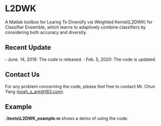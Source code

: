# L2DWK

A Matlab toolbox for Learng To Diversify via Weighted Kernel(L2DWK) for Classifier Ensemble, which learns to adaptively combine classifiers by considering both accuracy and diversity.

## Recent Update
**·** June. 14, 2019: The code is released.
**·** Feb. 5, 2020: The code is updated.

## Contact Us
For any problem concerning the code, please feel free to contact Mr. Chun Yang (noah_s_ark@163.com).

## Example
**.\tests\L2DWK_example.m** shows a demo of using the code.
